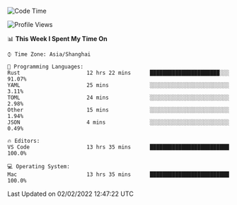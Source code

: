 <!--START_SECTION:waka-->
![Code Time](http://img.shields.io/badge/Code%20Time-967%20hrs%2046%20mins-blue)

![Profile Views](http://img.shields.io/badge/Profile%20Views-17-blue)

📊 **This Week I Spent My Time On** 

```text
⌚︎ Time Zone: Asia/Shanghai

💬 Programming Languages: 
Rust                     12 hrs 22 mins      ██████████████████████░░░   91.07% 
YAML                     25 mins             ░░░░░░░░░░░░░░░░░░░░░░░░░   3.11% 
TOML                     24 mins             ░░░░░░░░░░░░░░░░░░░░░░░░░   2.98% 
Other                    15 mins             ░░░░░░░░░░░░░░░░░░░░░░░░░   1.94% 
JSON                     4 mins              ░░░░░░░░░░░░░░░░░░░░░░░░░   0.49%

🔥 Editors: 
VS Code                  13 hrs 35 mins      █████████████████████████   100.0%

💻 Operating System: 
Mac                      13 hrs 35 mins      █████████████████████████   100.0%

```


 Last Updated on 02/02/2022 12:47:22 UTC
<!--END_SECTION:waka-->
